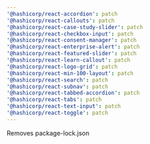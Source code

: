 ```yaml
---
'@hashicorp/react-accordion': patch
'@hashicorp/react-callouts': patch
'@hashicorp/react-case-study-slider': patch
'@hashicorp/react-checkbox-input': patch
'@hashicorp/react-consent-manager': patch
'@hashicorp/react-enterprise-alert': patch
'@hashicorp/react-featured-slider': patch
'@hashicorp/react-learn-callout': patch
'@hashicorp/react-logo-grid': patch
'@hashicorp/react-min-100-layout': patch
'@hashicorp/react-search': patch
'@hashicorp/react-subnav': patch
'@hashicorp/react-tabbed-accordion': patch
'@hashicorp/react-tabs': patch
'@hashicorp/react-text-input': patch
'@hashicorp/react-toggle': patch
---
```


Removes package-lock.json
